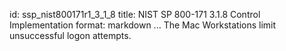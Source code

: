 id: ssp_nist800171r1_3_1_8
title: NIST SP 800-171 3.1.8 Control Implementation
format: markdown
...
The Mac Workstations limit unsuccessful logon attempts.

